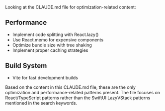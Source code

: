 Looking at the CLAUDE.md file for optimization-related content:

## Performance

- Implement code splitting with React.lazy()
- Use React.memo for expensive components
- Optimize bundle size with tree shaking
- Implement proper caching strategies

## Build System

- Vite for fast development builds

Based on the content in this CLAUDE.md file, these are the only optimization and performance-related patterns present. The file focuses on React/TypeScript patterns rather than the SwiftUI LazyVStack patterns mentioned in the search keywords.
